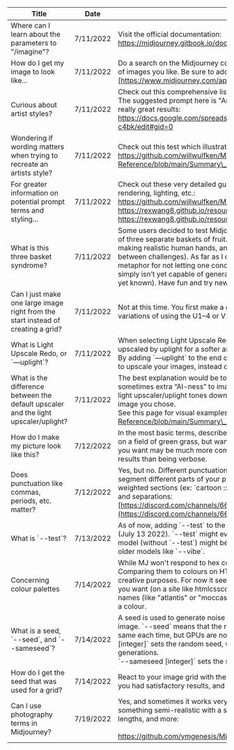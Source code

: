 | Title                                                                               | Date      | Information                                                                                                                                                                                                                                                                                                                                                                                                                                                                                                                                                                                                                                                                                          |
| ----------------------------------------------------------------------------------- | --------- | ---------------------------------------------------------------------------------------------------------------------------------------------------------------------------------------------------------------------------------------------------------------------------------------------------------------------------------------------------------------------------------------------------------------------------------------------------------------------------------------------------------------------------------------------------------------------------------------------------------------------------------------------------------------------------------------------------- |
| Where can I learn about the parameters to "/imagine"?                               | 7/11/2022 | Visit the official documentation:<br>https://midjourney.gitbook.io/docs/user-manual                                                                                                                                                                                                                                                                                                                                                                                                                                                                                                                                                                                                                  |
| How do I get my image to look like...                                               | 7/11/2022 | Do a search on the Midjourney community website for keywords you are looking for, and copy the prompts of images you like. Be sure to add and remove to your liking. This include using styles of different artists.<br>[https://www.midjourney.com/app/feed/all/](https://www.midjourney.com/app/feed/all/)                                                                                                                                                                                                                                                                                                                                                                                         |
| Curious about artist styles?                                                        | 7/11/2022 | Check out this comprehensive list which shows whether or not Midjourney can properly recreate their style. The suggested prompt here is "Artwork by \[artist\]". As mentioned, try combining artist styles for some really great results:<br>https://docs.google.com/spreadsheets/d/10i9Ip8tVSERAuMWbc6-H6BUFCoUGOQ91YzDvX--c4bk/edit#gid=0                                                                                                                                                                                                                                                                                                                                                          |
| Wondering if wording matters when trying to recreate an artists style?              | 7/11/2022 | Check out this test which illustrates how certain words might affect the final result:<br>https://github.com/willwulfken/MidJourney-Styles-and-Keywords-Reference/blob/main/Summary\_Pages/MJ\_V2/Prompt\_Format\_Comparison.md                                                                                                                                                                                                                                                                                                                                                                                                                                                                      |
| For greater information on potential prompt terms and styling...<br>                | 7/11/2022 | Check out these very detailed guides on themes, design styles, artists, mediums, materials, colors, rendering, lighting, etc.:<br>https://github.com/willwulfken/MidJourney-Styles-and-Keywords-Reference<br>https://rexwang8.github.io/resource/ai/prompts<br>https://rexwang8.github.io/resource/ai/teapot<br>                                                                                                                                                                                                                                                                                                                                                                                     |
| What is this three basket syndrome?<br>                                             | 7/11/2022 | Some users decided to test Midjourney’s spatial-awareness capabilities by asking it to generate a picture of three separate baskets of fruit. In each basket there must be a different fruit. Other challenges include making realistic human hands, and coherent eyes (though actual reasons for the difficulties are unique between challenges). As far as I can tell, the 3 basket issue has yet to be accomplished, and is a great metaphor for not letting one concept or idea take up all your precious GPU time. Especially if Midjourney simply isn’t yet capable of generating the image you have in your mind (or if the knowledge to do so isn’t yet known). Have fun and try new things. |
| Can I just make one large image right from the start instead of creating a grid?    | 7/11/2022 | Not at this time. You first make a grid, then you select which individual image(s) to upscale or create variations of using the U1–4 or V1–4 buttons.                                                                                                                                                                                                                                                                                                                                                                                                                                                                                                                                                |
| What is Light Upscale Redo, or \`—uplight\`?                                        | 7/11/2022 | When selecting Light Upscale Redo on an upscaled image after selecting U1–4, the image will be re-upscaled by uplight for a softer and slightly less detailed result.<br>By adding \`—uplight\` to the end of your prompt, the U1–4 buttons will automatically use the light upscaler to upscale your images, instead of using the default upscaler.                                                                                                                                                                                                                                                                                                                                                 |
| What is the difference between the default upscaler and the light upscaler/uplight? | 7/11/2022 | The best explanation would be to test it out yourself! In short, the default upscaler adds lots of detail and sometimes extra “AI-ness” to images, which can often differ from the original grid image you chose. The light upscaler/uplight tones down the details and generates a softer image often closer to the original grid image you chose.<br>See this page for visual examples: https://github.com/willwulfken/MidJourney-Styles-and-Keywords-Reference/blob/main/Summary\_Pages/MJ\_V2/Image\_Upscale\_Comparison.md                                                                                                                                                                      |
| How do I make my picture look like this?<br>                                        | 7/12/2022 | In the most basic terms, describe it as best you can without making your prompt too long. If you want a ball on a field of green grass, but want the ball to be red, you could try \`red ball on a field of green grass\`. What you want may be much more complicated than that. Being succinct, but descriptive, should produce better results than being verbose.                                                                                                                                                                                                                                                                                                                                  |
| Does punctuation like commas, periods, etc. matter?                                 | 7/12/2022 | Yes, but no. Different punctuation will provide different results, but they don't provide you with a way to segment different parts of your prompt. Double colons (\`::\`) are used to separate parts of your prompt into weighted sections (ex: \`cartoon :: dog ::1 cat ::1 fish ::-0.5\`). See this post for some visual examples on \`::\` and separations:<br>[https://discord.com/channels/662267976984297473/992207085146222713/996970514818019368](https://discord.com/channels/662267976984297473/992207085146222713/996970514818019368)                                                                                                                                                    |
| What is \`--test\`?                                                                 | 7/13/2022 | As of now, adding \`--test\` to the end of your prompt will generate a result using the new algorithm/model (July 13 2022). \`--test\` might eventually become the default after some model tweaks, and the current model (without \`--test\`) might be given its own parameter (something like \`--old\`). This is similar to even older models like \`--vibe\`.                                                                                                                                                                                                                                                                                                                                    |
| Concerning colour palettes<br>                                                      | 7/14/2022 | While MJ won't respond to hex codes, it does seem to respond decently to fairly specific colour names. Comparing them to colours on HTML colour reference sites shows that it can usually get close enough for creative purposes. For now it seems pretty effective to look up the name of the tone closest to each one you want (on a site like htmlcsscolor.com or even wikipedia) and apply it to your prompt. Some colour names (like "atlantis" or "moccasin") are homonyms, so MJ could struggle to properly match the phrase to a colour.                                                                                                                                                     |
| What is a seed, \`--seed\`, and \`--sameseed\`?                                     | 7/14/2022 | A seed is used to generate noise (think randomness) for all 4 images at once. The noise is different for each image. \`--seed\` means that the random noise added during the initialization of the generation will be the same each time, but GPUs are non-deterministic, so the images won't look exactly the same. So, \`--seed \[integer\]\` sets the random seed, which can sometimes help keep things more steady/reproducible between generations.<br>\`--sameseed \[integer\]\` sets the same seed across all 4 images of the resulting grid.                                                                                                                                                 |
| How do I get the seed that was used for a grid?<br>                                 | 7/14/2022 | React to your image grid with the envelope emoji , and it will send it to you in DM. You may want to do this if you had satisfactory results, and want to try to reproduce these results with a different prompt.                                                                                                                                                                                                                                                                                                                                                                                                                                                                                    |
| Can I use photography terms in Midjourney?<br>                                      | 7/19/2022 | Yes, and sometimes it works very well! \`35mm photograph\` is a good way to turn your image into something semi-realistic with a semi-film look. See this resource for examples of film stocks, lens focal lengths, and more:<br><br>https://github.com/ymgenesis/Midjourney-Photography-Resource                                                                                                                                                                                                                              